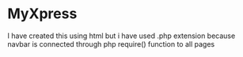 # MyXpress

I have created this using html but i have used .php extension because navbar is connected through php require() function to all pages
